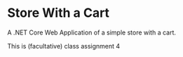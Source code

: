 # Store With a Cart

A .NET Core Web Application of a simple store with a cart.

This is (facultative) class assignment 4
